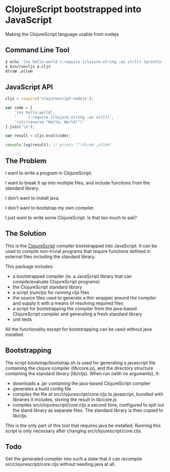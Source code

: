 ClojureScript bootstrapped into JavaScript
==========================================

Making the ClojureScript language usable from nodejs

Command Line Tool
-----------------
```bash
$ echo '(ns hello.world (:require [clojure.string :as str])) (println (str/reverse "Hello, World"))' > a.cljs
$ bin/runcljs a.cljs
dlroW ,olleH
```

JavaScript API
--------------

```javascript
cljs = require('clojurescript-nodejs');

var code = [
    '(ns hello.world',
    '     (:require [clojure.string :as str]))',
    '(str/reverse "Hello, World!")'
].join('\n');

var result = cljs.eval(code);

console.log(result); // prints ""!dlroW ,olleH"
```

The Problem
-----------

I want to write a program in ClojureScript.

I want to break it up into multiple files, and include functions from the
standard library.


I don't want to install java.

I don't want to bootstrap my own compiler.


I just want to write some ClojureScript. Is that too much to ask?


The Solution
------------

This is the [ClojureScript](https://github.com/clojure/clojurescript) compiler
bootstrapped into JavaScript. It can be used to compile non-trivial programs
that require functions defined in external files including the standard library.

This package includes:

* a bootstrapped compiler (ie. a JavaScript library that can
  compile/evaluate ClojureScript programs)
* the ClojureScript standard library
* a script (runcljs) for running cljs files
* the source files used to generate a thin wrapper around the compiler and
  supply it with a means of resolving required files
* a script for bootstrapping the compiler from the java-based ClojureScript
  compiler and generating a fresh standard library
* unit tests

All the functionality except for bootstrapping can be used without java
installed.

Bootstrapping
-------------

The script bootstrap/bootstrap.sh is used for generating a javascript file
containing the clojure compiler (lib/core.js), and the directory structure
containing the standard library (lib/cljs). When run (with no arguments), it:

* downloads a .jar containing the java-based ClojureScript compiler
* generates a build config file
* compiles the file at src/clojurescript/core.cljs to javascript, bundled with
  libraries it includes, storing the result in lib/core.js
* compiles src/clojurescript/core.cljs a second time, configured to spit out the
  stand library as separate files. The standard library is then copied to
  lib/cljs.

This is the only part of this tool that requires java be installed. Running this
script is only necessary after changing src/clojurescript/core.cljs.

Todo
----

Get the generated compiler into such a state that it can recompile
src/clojurescript/core.cljs without needing java at all.

